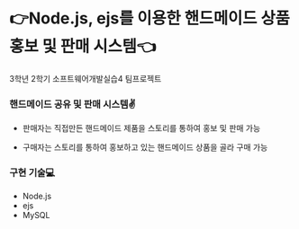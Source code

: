 # :point_right:Node.js, ejs를 이용한 핸드메이드 상품 홍보 및 판매 시스템:point_left:
3학년 2학기 소프트웨어개발실습4 팀프로젝트

### 핸드메이드 공유 및 판매 시스템:v:
* 판매자는 직접만든 핸드메이드 제품을 스토리를 통하여 홍보 및 판매 가능

* 구매자는 스토리를 통하여 홍보하고 있는 핸드메이드 상품을 골라 구매 가능

### 구현 기술:computer:
* Node.js
* ejs
* MySQL
